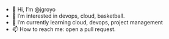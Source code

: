 - 👋 Hi, I’m @jgroyo
- 👀 I’m interested in devops, cloud, basketball.
- 🌱 I’m currently learning cloud, devops, project management
- 📫 How to reach me: open a pull request.

<!---
jgroyo/jgroyo is a ✨ special ✨ repository because its `README.md` (this file) appears on your GitHub profile.
You can click the Preview link to take a look at your changes.
--->
